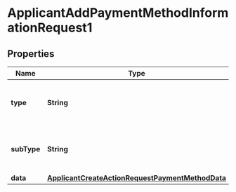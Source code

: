 

# ApplicantAddPaymentMethodInformationRequest1


## Properties

| Name | Type | Description | Notes |
|------------ | ------------- | ------------- | -------------|
|**type** | **String** | A payment type. Can be: &#x60;bankCard&#x60;, &#x60;eWallet&#x60;, &#x60;wireTransfer&#x60;. |  |
|**subType** | **String** | A payment subtype. For example, &#x60;VISA&#x60;, &#x60;MASTERCARD&#x60;, etc. |  [optional] |
|**data** | [**ApplicantCreateActionRequestPaymentMethodData**](ApplicantCreateActionRequestPaymentMethodData.md) |  |  [optional] |



